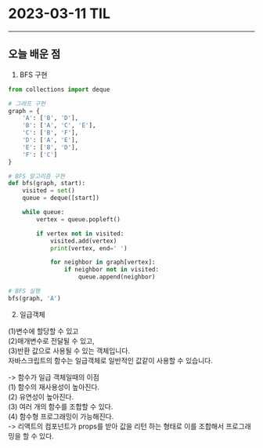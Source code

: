 # 2023-03-11 TIL

---

## 오늘 배운 점

1. BFS 구현

```python
from collections import deque

# 그래프 구현
graph = {
    'A': ['B', 'D'],
    'B': ['A', 'C', 'E'],
    'C': ['B', 'F'],
    'D': ['A', 'E'],
    'E': ['B', 'D'],
    'F': ['C']
}

# BFS 알고리즘 구현
def bfs(graph, start):
    visited = set()
    queue = deque([start])

    while queue:
        vertex = queue.popleft()

        if vertex not in visited:
            visited.add(vertex)
            print(vertex, end=' ')

            for neighbor in graph[vertex]:
                if neighbor not in visited:
                    queue.append(neighbor)

# BFS 실행
bfs(graph, 'A')
```

2. 일급객체

(1)변수에 할당할 수 있고  
(2)매개변수로 전달될 수 있고,  
(3)반환 값으로 사용될 수 있는 객체입니다.  
자바스크립트의 함수는 일급객체로 일반적인 값같이 사용할 수 있습니다.


-> 함수가 일급 객체일때의 이점  
(1) 함수의 재사용성이 높아진다.  
(2) 유연성이 높아진다.  
(3) 여러 개의 함수를 조합할 수 있다.  
(4) 함수형 프로그래밍이 가능해진다.  
-> 리액트의 컴포넌트가 props를 받아 값을 리턴 하는 형태로 이를 조합해서 프로그래밍을 할 수 있다.
